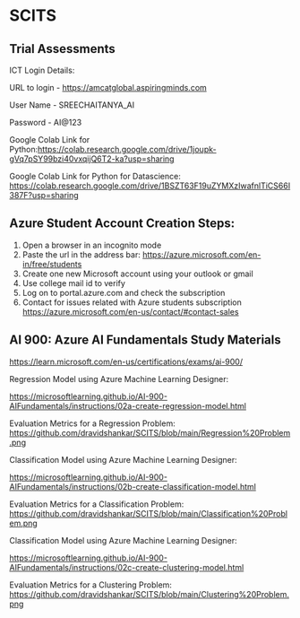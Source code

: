 # SCITS

## Trial Assessments

  ICT Login Details:

  URL to login - https://amcatglobal.aspiringminds.com

  User Name - SREECHAITANYA_AI

  Password - AI@123

Google Colab Link for Python:https://colab.research.google.com/drive/1joupk-gVq7pSY99bzi40vxqijQ6T2-ka?usp=sharing

Google Colab Link for Python for Datascience: https://colab.research.google.com/drive/1BSZT63F19uZYMXzIwafnlTiCS66I387F?usp=sharing

## Azure Student Account Creation Steps:
  1. Open a browser in an incognito mode
  2. Paste the url in the address bar: https://azure.microsoft.com/en-in/free/students
  3. Create one new Microsoft account using your outlook or gmail
  4. Use college mail id to verify
  5. Log on to portal.azure.com and check the subscription
  6. Contact for issues related with Azure students subscription https://azure.microsoft.com/en-us/contact/#contact-sales

## AI 900: Azure AI Fundamentals  Study Materials
https://learn.microsoft.com/en-us/certifications/exams/ai-900/

Regression Model using Azure Machine Learning Designer:

https://microsoftlearning.github.io/AI-900-AIFundamentals/instructions/02a-create-regression-model.html

  Evaluation Metrics for a Regression Problem: https://github.com/dravidshankar/SCITS/blob/main/Regression%20Problem.png

Classification Model using Azure Machine Learning Designer:

https://microsoftlearning.github.io/AI-900-AIFundamentals/instructions/02b-create-classification-model.html

  Evaluation Metrics for a Classification Problem: https://github.com/dravidshankar/SCITS/blob/main/Classification%20Problem.png

Classification Model using Azure Machine Learning Designer:

https://microsoftlearning.github.io/AI-900-AIFundamentals/instructions/02c-create-clustering-model.html

  Evaluation Metrics for a Clustering Problem: https://github.com/dravidshankar/SCITS/blob/main/Clustering%20Problem.png
